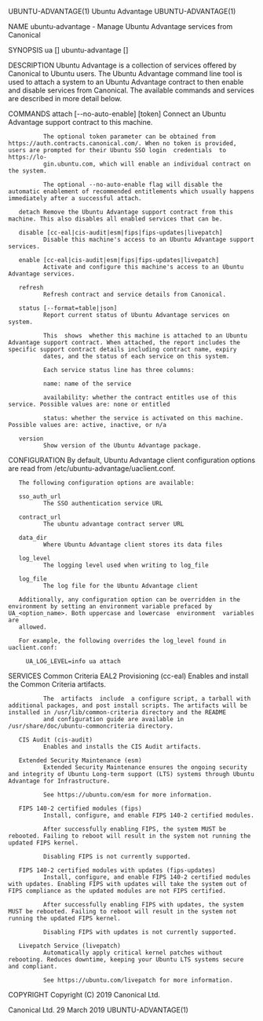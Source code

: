 UBUNTU-ADVANTAGE(1)                                                                            Ubuntu Advantage                                                                           UBUNTU-ADVANTAGE(1)

NAME
       ubuntu-advantage - Manage Ubuntu Advantage services from Canonical

SYNOPSIS
       ua <command> [<args>]
       ubuntu-advantage <command> [<args>]

DESCRIPTION
       Ubuntu  Advantage  is  a collection of services offered by Canonical to Ubuntu users. The Ubuntu Advantage command line tool is used to attach a system to an Ubuntu Advantage contract to then enable
       and disable services from Canonical. The available commands and services are described in more detail below.

COMMANDS
       attach [--no-auto-enable] [token]
              Connect an Ubuntu Advantage support contract to this machine.

              The optional token parameter can be obtained from https://auth.contracts.canonical.com/. When no token is provided, users are prompted for their Ubuntu SSO login  credentials  to  https://lo‐
              gin.ubuntu.com, which will enable an individual contract on the system.

              The optional --no-auto-enable flag will disable the automatic enablement of recommended entitlements which usually happens immediately after a successful attach.

       detach Remove the Ubuntu Advantage support contract from this machine. This also disables all enabled services that can be.

       disable [cc-eal|cis-audit|esm|fips|fips-updates|livepatch]
              Disable this machine's access to an Ubuntu Advantage support services.

       enable [cc-eal|cis-audit|esm|fips|fips-updates|livepatch]
              Activate and configure this machine's access to an Ubuntu Advantage services.

       refresh
              Refresh contract and service details from Canonical.

       status [--format=table|json]
              Report current status of Ubuntu Advantage services on system.

              This  shows  whether this machine is attached to an Ubuntu Advantage support contract. When attached, the report includes the specific support contract details including contract name, expiry
              dates, and the status of each service on this system.

              Each service status line has three columns:

              name: name of the service

              availability: whether the contract entitles use of this service. Possible values are: none or entitled

              status: whether the service is activated on this machine.  Possible values are: active, inactive, or n/a

       version
              Show version of the Ubuntu Advantage package.

CONFIGURATION
       By default, Ubuntu Advantage client configuration options are read from /etc/ubuntu-advantage/uaclient.conf.

       The following configuration options are available:

       sso_auth_url
              The SSO authentication service URL

       contract_url
              The ubuntu advantage contract server URL

       data_dir
              Where Ubuntu Advantage client stores its data files

       log_level
              The logging level used when writing to log_file

       log_file
              The log file for the Ubuntu Advantage client

       Additionally, any configuration option can be overridden in the environment by setting an environment variable prefaced by UA_<option_name>. Both uppercase and lowercase  environment  variables  are
       allowed.

       For example, the following overrides the log_level found in uaclient.conf:

         UA_LOG_LEVEL=info ua attach

SERVICES
       Common Criteria EAL2 Provisioning (cc-eal)
              Enables and install the Common Criteria artifacts.

              The  artifacts  include  a configure script, a tarball with additional packages, and post install scripts. The artifacts will be installed in /usr/lib/common-criteria directory and the README
              and configuration guide are available in /usr/share/doc/ubuntu-commoncriteria directory.

       CIS Audit (cis-audit)
              Enables and installs the CIS Audit artifacts.

       Extended Security Maintenance (esm)
              Extended Security Maintenance ensures the ongoing security and integrity of Ubuntu Long-term support (LTS) systems through Ubuntu Advantage for Infrastructure.

              See https://ubuntu.com/esm for more information.

       FIPS 140-2 certified modules (fips)
              Install, configure, and enable FIPS 140-2 certified modules.

              After successfully enabling FIPS, the system MUST be rebooted. Failing to reboot will result in the system not running the updated FIPS kernel.

              Disabling FIPS is not currently supported.

       FIPS 140-2 certified modules with updates (fips-updates)
              Install, configure, and enable FIPS 140-2 certified modules with updates. Enabling FIPS with updates will take the system out of FIPS compliance as the updated modules are not FIPS certified.

              After successfully enabling FIPS with updates, the system MUST be rebooted. Failing to reboot will result in the system not running the updated FIPS kernel.

              Disabling FIPS with updates is not currently supported.

       Livepatch Service (livepatch)
              Automatically apply critical kernel patches without rebooting. Reduces downtime, keeping your Ubuntu LTS systems secure and compliant.

              See https://ubuntu.com/livepatch for more information.

COPYRIGHT
       Copyright (C) 2019 Canonical Ltd.

Canonical Ltd.                                                                                  29 March 2019                                                                             UBUNTU-ADVANTAGE(1)
